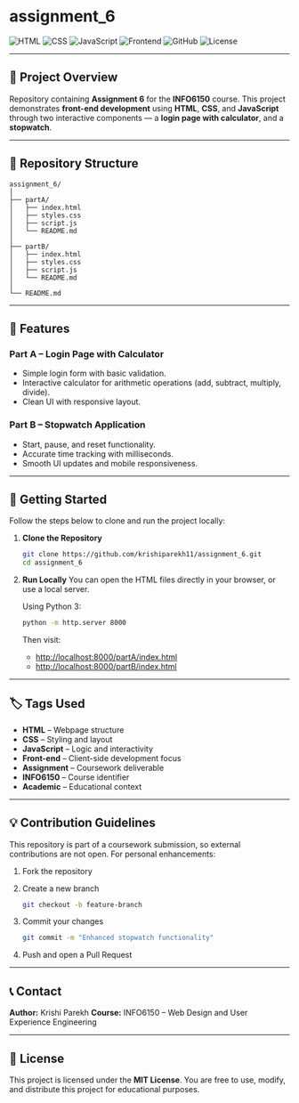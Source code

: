 # assignment_6

![HTML](https://img.shields.io/badge/HTML-5-orange?style=flat-square\&logo=html5)
![CSS](https://img.shields.io/badge/CSS-3-blue?style=flat-square\&logo=css3)
![JavaScript](https://img.shields.io/badge/JavaScript-ES6-yellow?style=flat-square\&logo=javascript)
![Frontend](https://img.shields.io/badge/Frontend-Development-green?style=flat-square\&logo=react)
![GitHub](https://img.shields.io/badge/GitHub-Repository-black?style=flat-square\&logo=github)
![License](https://img.shields.io/badge/License-MIT-yellow?style=flat-square)

---

## 📘 Project Overview

Repository containing **Assignment 6** for the **INFO6150** course.
This project demonstrates **front-end development** using **HTML**, **CSS**, and **JavaScript** through two interactive components — a **login page with calculator**, and a **stopwatch**.

---

## 🧩 Repository Structure

```plaintext
assignment_6/
│
├── partA/
│   ├── index.html
│   ├── styles.css
│   ├── script.js
│   └── README.md
│
├── partB/
│   ├── index.html
│   ├── styles.css
│   ├── script.js
│   └── README.md
│
└── README.md
```

---

## 🚀 Features

### Part A – Login Page with Calculator

* Simple login form with basic validation.
* Interactive calculator for arithmetic operations (add, subtract, multiply, divide).
* Clean UI with responsive layout.

### Part B – Stopwatch Application

* Start, pause, and reset functionality.
* Accurate time tracking with milliseconds.
* Smooth UI updates and mobile responsiveness.

---

## 🧠 Getting Started

Follow the steps below to clone and run the project locally:

1. **Clone the Repository**

   ```bash
   git clone https://github.com/krishiparekh11/assignment_6.git
   cd assignment_6
   ```

2. **Run Locally**
   You can open the HTML files directly in your browser, or use a local server.

   Using Python 3:

   ```bash
   python -m http.server 8000
   ```

   Then visit:

   * [http://localhost:8000/partA/index.html](http://localhost:8000/partA/index.html)
   * [http://localhost:8000/partB/index.html](http://localhost:8000/partB/index.html)

---

## 🏷️ Tags Used

* **HTML** – Webpage structure
* **CSS** – Styling and layout
* **JavaScript** – Logic and interactivity
* **Front-end** – Client-side development focus
* **Assignment** – Coursework deliverable
* **INFO6150** – Course identifier
* **Academic** – Educational context

---

## 💡 Contribution Guidelines

This repository is part of a coursework submission, so external contributions are not open.
For personal enhancements:

1. Fork the repository
2. Create a new branch

   ```bash
   git checkout -b feature-branch
   ```
3. Commit your changes

   ```bash
   git commit -m "Enhanced stopwatch functionality"
   ```
4. Push and open a Pull Request

---

## 📞 Contact

**Author:** Krishi Parekh
**Course:** INFO6150 – Web Design and User Experience Engineering

---

## 📄 License

This project is licensed under the **MIT License**.
You are free to use, modify, and distribute this project for educational purposes.
